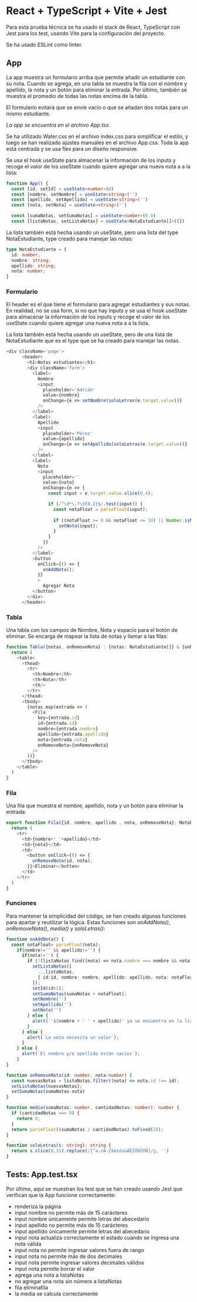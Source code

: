 # React + TypeScript + Vite + Jest

Para esta prueba técnica se ha usado el stack de React, TypeScript con Jest para los test, usando Vite para la configuración del proyecto.

Se ha usado ESLint como linter.

## App

La app muestra un formulario arriba que permite añadir un estudiante con su nota. Cuando se agrega, en una tabla se muestra la fila con el nombre y apellido, la nota y un botón para eliminar la entrada. Por último, también se muestra el promedio de todas las notas encima de la tabla. 

El formulario evitará que se envíe vacío o que se añadan dos notas para un mismo estudiante.

*La app se encuentra en el archivo App.tsx.*

Se ha utilizado Water.css en el archivo index.css para simplificar el estilo, y luego se han realizado ajustes manuales en el archivo App.css. Toda la app está centrada y se usa flex para un diseño responsive.

Se usa el hook useState para almacenar la información de los inputs y recoge el valor de los useState cuando quiere agregar una nueva nota a a la lista:
```ts
function App() {
  const [id, setId] = useState<number>(0)
  const [nombre, setNombre] = useState<string>('')
  const [apellido, setApellido] = useState<string>('')
  const [nota, setNota] = useState<string>('')

  const [sumaNotas, setSumaNotas] = useState<number>(0.0)
  const [listaNotas, setListaNotas] = useState<NotaEstudiante[]>([])
```
La lista también está hecha usando un useState, pero una lista del type NotaEstudiante, type creado para manejar las notas:

```ts
type NotaEstudiante = {
  id: number;
  nombre: string;
  apellido: string;
  nota: number;
}
```

### Formulario
El header es el que tiene el formulario para agregar estudiantes y sus notas.
En realidad, no se usa form, si no que  hay inputs y se usa el hook useState para almacenar la información de los inputs y recoge el valor de los useState cuando quiere agregar una nueva nota a a la lista. 

La lista también está hecha usando un useState, pero de una lista de NotaEstudiante que es el type que se ha creado para manejar las notas.

``` ts
<div className='page'>
      <header>
        <h1>Notas estudiantes</h1>
        <div className='form'>
          <label>
            Nombre
            <input 
              placeholder='Adrián' 
              value={nombre}
              onChange={e => setNombre(soloLetras(e.target.value))}
            />
          </label>
          <label>
            Apellido
            <input 
              placeholder='Pérez' 
              value={apellido}
              onChange={e => setApellido(soloLetras(e.target.value))}
            />
          </label>
          <label>
            Nota
            <input 
              placeholder='' 
              value={nota}
              onChange={e => {
                const input = e.target.value.slice(0,4);

                if (/^\d*\.?\d{0,2}$/.test(input)) {
                  const notaFloat = parseFloat(input);
  
                  if ((notaFloat >= 0 && notaFloat <= 10) || Number.isNaN(notaFloat)) {
                    setNota(input);
                  }
                }
              }}
            />
          </label>
          <button 
            onClick={() => {
              onAddNota();
            }}
            >
              Agregar Nota
          </button>
        </div>
      </header>
```

### Tabla

Una tabla con los campos de Nombre, Nota y espacio para el botón de eliminar.
Se encarga de mapear la lista de notas y llamar a las filas:

```ts
function Tabla({notas, onRemoveNota} : {notas: NotaEstudiante[]} & {onRemoveNota: OnRemoveNota}) {
  return (
    <table>
      <thead>
        <tr>
          <th>Nombre</th>
          <th>Nota</th>
          <th/>
        </tr>
      </thead>
      <tbody>
        {notas.map(entrada => (
          <Fila 
            key={entrada.id}
            id={entrada.id}
            nombre={entrada.nombre}
            apellido={entrada.apellido}
            nota={entrada.nota}
            onRemoveNota={onRemoveNota}
          />
        ))}
      </tbody>
    </table>
  )
}
```

### Fila

Una fila que muestra el nombre, apellido, nota y un botón para eliminar la entrada:

```ts
export function Fila({id, nombre, apellido , nota, onRemoveNota}: NotaEstudiante & {onRemoveNota: OnRemoveNota}) {
  return (
    <tr>
      <td>{nombre+' '+apellido}</td>
      <td>{nota}</td>
      <td>
        <button onClick={() => {
          onRemoveNota(id, nota);
        }}>Eliminar</button>
      </td>
    </tr>
  )
}
```

### Funciones
Para mantener la simplicidad del código, se han creado algunas funciones para apartar y reutilizar la lógica.
Estas funciones son *onAddNota()*, *onRemoveNota()*, *media()* y *soloLetras()*:

```ts
function onAddNota() {
  const notaFloat= parseFloat(nota);
    if(nombre!='' && apellido!='') {
      if(nota!='') {
        if (!(listaNotas.find((nota) => nota.nombre === nombre && nota.apellido === apellido))) {
          setListaNotas([
            ...listaNotas,
            { id:id, nombre: nombre, apellido: apellido, nota: notaFloat }
          ]);
          setId(id+1);
          setSumaNotas(sumaNotas + notaFloat);
          setNombre('')
          setApellido('')
          setNota('')
        } else {
          alert(`'${nombre + ' ' + apellido}' ya se encuentra en la lista`);
        }
      } else {
        alert(`La nota necesita un valor`);
      }
    } else {
      alert(`El nombre y/o apellido están vacios`);
    }
}

function onRemoveNota(id: number, nota:number) {
  const nuevasNotas = listaNotas.filter((nota) => nota.id !== id);
  setListaNotas(nuevasNotas);
  setSumaNotas(sumaNotas-nota)
}

function media(sumaNotas: number, cantidadNotas: number): number {
  if (cantidadNotas === 0) {
    return 0;
  }
  return parseFloat((sumaNotas / cantidadNotas).toFixed(2));
}

function soloLetras(s: string): string {
  return s.slice(0,15).replace(/[^a-zA-ZáéíóúüÁÉÍÓÚÜñÑ]/g, '')
}
```

## Tests: App.test.tsx

Por último, aquí se muestran los test que se han creado usando Jest que verifican que la App funcione correctamente:

  - renderiza la página
  - input nombre no permite más de 15 carácteres
  - input nombre únicamente permite letras del abecedario
  - input apellido no permite más de 15 carácteres
  - input apellido únicamente permite letras del abecedario
  - input nota actualiza correctamente el estado cuando se ingresa una nota válida
  - input nota no permite ingresar valores fuera de rango
  - input nota no permite más de dos decimales
  - input nota permite ingresar valores decimales válidos
  - input nota permite borrar el valor
  - agrega una nota a listaNotas          
  - no agregar una nota sin número a listaNotas
  - fila eliminafila
  - la media se calcula correctamente